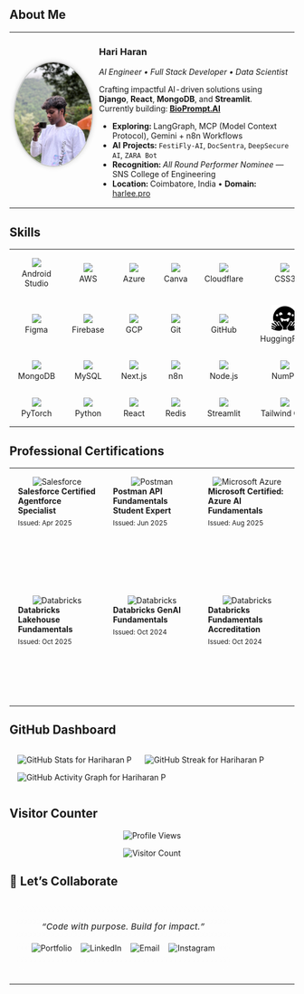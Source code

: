 ## About Me 

<table align="center">
  <tr>
    <!-- LEFT: Photo + Social -->
    <td align="center" width="30%">
      <img
        src="https://raw.githubusercontent.com/Hariharanpugazh/Hariharanpugazh/main/Teaboy.jpg"
        alt="Hari Haran"
        width="200"
        style="border-radius:50%;object-fit:cover;border:2px solid #ccc;box-shadow:0 0 8px rgba(0,0,0,0.15);" />
      <br/><br/>
  

<!-- RIGHT: Bio -->
<td width="70%" valign="middle">
  <h3>Hari Haran</h3>
  <p><em>AI Engineer • Full Stack Developer • Data Scientist</em></p>

  <p>
    Crafting impactful AI-driven solutions using <b>Django</b>, <b>React</b>, <b>MongoDB</b>, and <b>Streamlit</b>.<br/>
    Currently building: <a href="https://harlee.pro/projects/bioprompt"><b>BioPrompt.AI</b></a>
  </p>

  <ul>
    <li><b>Exploring:</b> LangGraph, MCP (Model Context Protocol), Gemini + n8n Workflows</li>
    <li><b>AI Projects:</b> <code>FestiFly-AI</code>, <code>DocSentra</code>, <code>DeepSecure AI</code>, <code>ZARA Bot</code></li>
    <li><b>Recognition:</b> <em>All Round Performer Nominee</em> — SNS College of Engineering</li>
    <li><b>Location:</b> Coimbatore, India • <b>Domain:</b> <a href="https://harlee.pro">harlee.pro</a></li>
  </ul>
</td>
  </tr>
</table>



## Skills

<table align="center">
<tr>
<td align="center" width="100" style="padding:15px;"><img src="https://cdn.jsdelivr.net/gh/devicons/devicon/icons/androidstudio/androidstudio-original.svg" width="48"><br>Android Studio</td>
<td align="center" width="100" style="padding:15px;"><img src="https://upload.wikimedia.org/wikipedia/commons/9/93/Amazon_Web_Services_Logo.svg" width="48"><br>AWS</td>
<td align="center" width="100" style="padding:15px;"><img src="https://cdn.jsdelivr.net/gh/devicons/devicon/icons/azure/azure-original.svg" width="48"><br>Azure</td>
<td align="center" width="100" style="padding:15px;"><img src="https://cdn.jsdelivr.net/gh/devicons/devicon/icons/canva/canva-original.svg" width="48"><br>Canva</td>
<td align="center" width="100" style="padding:15px;"><img src="https://cdn.jsdelivr.net/gh/devicons/devicon/icons/cloudflare/cloudflare-original.svg" width="48"><br>Cloudflare</td>
<td align="center" width="100" style="padding:15px;"><img src="https://cdn.jsdelivr.net/gh/devicons/devicon/icons/css3/css3-original.svg" width="48"><br>CSS3</td>
<td align="center" width="100" style="padding:15px;"><img src="https://cdn.jsdelivr.net/gh/devicons/devicon/icons/django/django-plain.svg" width="48"><br>Django</td>
<td align="center" width="100" style="padding:15px;"><img src="https://cdn.jsdelivr.net/gh/devicons/devicon/icons/docker/docker-original.svg" width="48"><br>Docker</td>
<td align="center" width="100" style="padding:15px;"><img src="https://cdn.jsdelivr.net/gh/devicons/devicon/icons/fastapi/fastapi-original.svg" width="48"><br>FastAPI</td>
</tr>

<tr>
<td align="center" width="100" style="padding:15px;"><img src="https://cdn.jsdelivr.net/gh/devicons/devicon/icons/figma/figma-original.svg" width="48"><br>Figma</td>
<td align="center" width="100" style="padding:15px;"><img src="https://cdn.jsdelivr.net/gh/devicons/devicon/icons/firebase/firebase-plain.svg" width="48"><br>Firebase</td>
<td align="center" width="100" style="padding:15px;"><img src="https://cdn.jsdelivr.net/gh/devicons/devicon/icons/googlecloud/googlecloud-original.svg" width="48"><br>GCP</td>
<td align="center" width="100" style="padding:15px;"><img src="https://cdn.jsdelivr.net/gh/devicons/devicon/icons/git/git-original.svg" width="48"><br>Git</td>
<td align="center" width="100" style="padding:15px;"><img src="https://cdn.jsdelivr.net/gh/devicons/devicon/icons/github/github-original.svg" width="48"><br>GitHub</td>
<td align="center" width="100" style="padding:15px;"><img src="https://raw.githubusercontent.com/simple-icons/simple-icons/develop/icons/huggingface.svg" width="48"><br>HuggingFace</td>
<td align="center" width="100" style="padding:15px;"><img src="https://cdn.jsdelivr.net/gh/devicons/devicon/icons/html5/html5-original.svg" width="48"><br>HTML5</td>
<td align="center" width="100" style="padding:15px;"><img src="https://cdn.jsdelivr.net/gh/devicons/devicon/icons/javascript/javascript-original.svg" width="48"><br>JavaScript</td>
<td align="center" width="100" style="padding:15px;"><img src="https://raw.githubusercontent.com/simple-icons/simple-icons/develop/icons/langchain.svg" width="48"><br>LangChain</td>
</tr>

<tr>
<td align="center" width="100" style="padding:15px;"><img src="https://cdn.jsdelivr.net/gh/devicons/devicon/icons/mongodb/mongodb-original.svg" width="48"><br>MongoDB</td>
<td align="center" width="100" style="padding:15px;"><img src="https://cdn.jsdelivr.net/gh/devicons/devicon/icons/mysql/mysql-original.svg" width="48"><br>MySQL</td>
<td align="center" width="100" style="padding:15px;"><img src="https://cdn.jsdelivr.net/gh/devicons/devicon/icons/nextjs/nextjs-original.svg" width="48"><br>Next.js</td>
<td align="center" width="100" style="padding:15px;"><img src="https://cdn.simpleicons.org/n8n/EA4E62" width="48"><br>n8n</td>
<td align="center" width="100" style="padding:15px;"><img src="https://cdn.jsdelivr.net/gh/devicons/devicon/icons/nodejs/nodejs-original.svg" width="48"><br>Node.js</td>
<td align="center" width="100" style="padding:15px;"><img src="https://cdn.jsdelivr.net/gh/devicons/devicon/icons/numpy/numpy-original.svg" width="48"><br>NumPy</td>
<td align="center" width="100" style="padding:15px;"><img src="https://cdn.jsdelivr.net/gh/devicons/devicon/icons/opencv/opencv-original.svg" width="48"><br>OpenCV</td>
<td align="center" width="100" style="padding:15px;"><img src="https://cdn.jsdelivr.net/gh/devicons/devicon/icons/postgresql/postgresql-original.svg" width="48"><br>PostgreSQL</td>
<td align="center" width="100" style="padding:15px;"><img src="https://cdn.jsdelivr.net/gh/devicons/devicon/icons/postman/postman-original.svg" width="48"><br>Postman</td>
</tr>

<tr>
<td align="center" width="100" style="padding:15px;"><img src="https://cdn.jsdelivr.net/gh/devicons/devicon/icons/pytorch/pytorch-original.svg" width="48"><br>PyTorch</td>
<td align="center" width="100" style="padding:15px;"><img src="https://cdn.jsdelivr.net/gh/devicons/devicon/icons/python/python-original.svg" width="48"><br>Python</td>
<td align="center" width="100" style="padding:15px;"><img src="https://cdn.jsdelivr.net/gh/devicons/devicon/icons/react/react-original.svg" width="48"><br>React</td>
<td align="center" width="100" style="padding:15px;"><img src="https://cdn.jsdelivr.net/gh/devicons/devicon/icons/redis/redis-original.svg" width="48"><br>Redis</td>
<td align="center" width="100" style="padding:15px;"><img src="https://cdn.jsdelivr.net/gh/devicons/devicon/icons/streamlit/streamlit-original.svg" width="48"><br>Streamlit</td>
<td align="center" width="100" style="padding:15px;"><img src="https://cdn.jsdelivr.net/gh/devicons/devicon/icons/tailwindcss/tailwindcss-original.svg" width="48"><br>Tailwind CSS</td>
<td align="center" width="100" style="padding:15px;"><img src="https://cdn.jsdelivr.net/gh/devicons/devicon/icons/tensorflow/tensorflow-original.svg" width="48"><br>TensorFlow</td>
<td align="center" width="100" style="padding:15px;"><img src="https://cdn.jsdelivr.net/gh/devicons/devicon/icons/typescript/typescript-original.svg" width="48"><br>TypeScript</td>
<td align="center" width="100" style="padding:15px;"><img src="https://cdn.jsdelivr.net/gh/devicons/devicon/icons/vercel/vercel-original.svg" width="48"><br>Vercel</td>
</tr>
</table>

## Professional Certifications

<table style="width:100%; border-collapse: collapse; table-layout: fixed;">
<tr>
<td style="width:33%; padding: 15px; vertical-align: top; height: 180px;">
  <div style="text-align:center;">
    <img src="https://cdn.jsdelivr.net/gh/devicons/devicon/icons/salesforce/salesforce-original.svg" width="48" height="48" alt="Salesforce" />
  </div>
  <b>Salesforce Certified Agentforce Specialist</b><br>
  <sub>Issued: Apr 2025</sub>
</td>

<td style="width:33%; padding: 15px; vertical-align: top; height: 180px;">
  <div style="text-align:center;">
    <img src="https://cdn.jsdelivr.net/gh/devicons/devicon/icons/postman/postman-original.svg" width="48" height="48" alt="Postman" />
  </div>
  <b>Postman API Fundamentals Student Expert</b><br>
  <sub>Issued: Jun 2025</sub>
</td>

<td style="width:33%; padding: 15px; vertical-align: top; height: 180px;">
  <div style="text-align:center;">
    <img src="https://upload.wikimedia.org/wikipedia/commons/f/fa/Microsoft_Azure.svg" width="48" height="48" alt="Microsoft Azure" />
  </div>
  <b>Microsoft Certified: Azure AI Fundamentals</b><br>
  <sub>Issued: Aug 2025</sub>
</td>
</tr>

<tr>
<td style="width:33%; padding: 15px; vertical-align: top; height: 180px;">
  <div style="text-align:center;">
    <img src="https://cdn.simpleicons.org/databricks/050505" width="48" alt="Databricks" />
  </div>
  <b>Databricks Lakehouse Fundamentals</b><br>
  <sub>Issued: Oct 2025</sub>
</td>

<td style="width:33%; padding: 15px; vertical-align: top; height: 180px;">
  <div style="text-align:center;">
    <img src="https://cdn.simpleicons.org/databricks/050505" width="48" alt="Databricks" />
  </div>
  <b>Databricks GenAI Fundamentals</b><br>
  <sub>Issued: Oct 2024</sub>
</td>

<td style="width:33%; padding: 15px; vertical-align: top; height: 180px;">
  <div style="text-align:center;">
    <img src="https://cdn.simpleicons.org/databricks/050505" width="48" alt="Databricks" />
  </div>
  <b>Databricks Fundamentals Accreditation</b><br>
  <sub>Issued: Oct 2024</sub>
</td>
</tr>
</table>

## GitHub Dashboard

<!-- Full-width, single card layout with even gutters -->
<table align="center" style="width:100%; border-collapse:separate; border-spacing:12px; background:rgba(255,255,255,.03); border:1px solid rgba(255,255,255,.08); border-radius:12px;">
  <!-- Row 1: Stats + Streak (two equal columns) -->
  <tr>
    <td style="width:50%; padding:0; background:rgba(255,255,255,.02); border:1px solid rgba(255,255,255,.08); border-radius:8px;">
      <img
        src="https://github-readme-stats.vercel.app/api?username=Hariharanpugazh&show_icons=true&include_all_commits=true&rank_icon=github&theme=github_dark&hide_border=true"
        alt="GitHub Stats for Hariharan P" width="100%">
    </td>
    <td style="width:50%; padding:0; background:rgba(255,255,255,.02); border:1px solid rgba(255,255,255,.08); border-radius:8px;">
      <img
        src="https://streak-stats.demolab.com?user=Hariharanpugazh&theme=github-dark&hide_border=true"
        alt="GitHub Streak for Hariharan P" width="100%">
    </td>
  </tr>

  <!-- Row 2: Activity graph (full width) -->
  <tr>
    <td colspan="2" style="padding:0; background:rgba(255,255,255,.02); border:1px solid rgba(255,255,255,.08); border-radius:8px;">
      <img
        src="https://github-readme-activity-graph.vercel.app/graph?username=Hariharanpugazh&theme=github-compact&hide_border=true"
        alt="GitHub Activity Graph for Hariharan P" width="100%">
    </td>
  </tr>
</table>


## Visitor Counter
<p align="center">
  <img src="https://count.getloli.com/get/@Hariharanpugazh?theme=moebooru" alt="Profile Views">
</p>
<p align="center">
  <img src="https://profile-counter.glitch.me/Hariharanpugazh/count.svg" alt="Visitor Count">
</p>

## 🤝 Let’s Collaborate

<table align="center" style="width:100%; border-collapse:separate; border-spacing:12px;">
  <tr>
    <td style="
      background:linear-gradient(180deg, rgba(255,255,255,.04), rgba(255,255,255,.02));
      border:1px solid rgba(255,255,255,.10);
      border-radius:14px; 
      padding:28px 26px; /* More space top, bottom, left, right */
    ">

  <!-- Tagline -->
  <div align="center" style="opacity:.88; font-style:italic; font-size:15px; font-weight:500; margin-bottom:20px; letter-spacing:0.3px;">
    “Code with purpose. Build for impact.”
  </div>

  <!-- Call-to-Action Buttons -->
  <div align="center" style="margin-top:7px; display:flex; flex-wrap:wrap; justify-content:center; gap:16px;">
    <a href="https://harlee.pro" style="text-decoration:none;">
      <img src="https://img.shields.io/badge/Portfolio-harlee.pro-1f6feb?style=for-the-badge&labelColor=0d1117&logo=googlechrome&logoColor=white" alt="Portfolio">
    </a>
    <a href="https://linkedin.com/in/hariharan-z" style="text-decoration:none;">
      <img src="https://img.shields.io/badge/LinkedIn-hariharan--z-0A66C2?style=for-the-badge&labelColor=0d1117&logo=linkedin&logoColor=white" alt="LinkedIn">
    </a>
    <a href="mailto:hariharanpugazh@gmail.com?subject=Collaboration%20Inquiry" style="text-decoration:none;">
      <img src="https://img.shields.io/badge/Email-hariharanpugazh%40gmail.com-D14836?style=for-the-badge&labelColor=0d1117&logo=gmail&logoColor=white" alt="Email">
    </a>
    <a href="https://instagram.com/harlee28" style="text-decoration:none;">
      <img src="https://img.shields.io/badge/Instagram-@harlee28-E4405F?style=for-the-badge&labelColor=0d1117&logo=instagram&logoColor=white" alt="Instagram">
    </a>
  </div>

</td>
  </tr>
</table>

  </tr>
</table>

---

